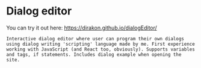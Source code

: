 # Dialog editor

   You can try it out here: https://dirakon.github.io/dialogEditor/
    
    Interactive dialog editor where user can program their own dialogs using dialog writing 'scripting' language made by me. First experience working with JavaScript (and React too, obviously). Supports variables and tags, if statements. Includes dialog example when opening the site.
